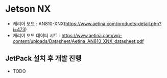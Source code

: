 # Jetson NX

- 캐리어 보드 : AN810-XNX(https://www.aetina.com/products-detail.php?i=473)
- 캐리어 보드 데이터 시트 : https://www.aetina.com/wp-content/uploads/Datasheet/Aetina_AN810_XNX_datasheet.pdf


## JetPack 설치 후 개발 진행

- TODO


